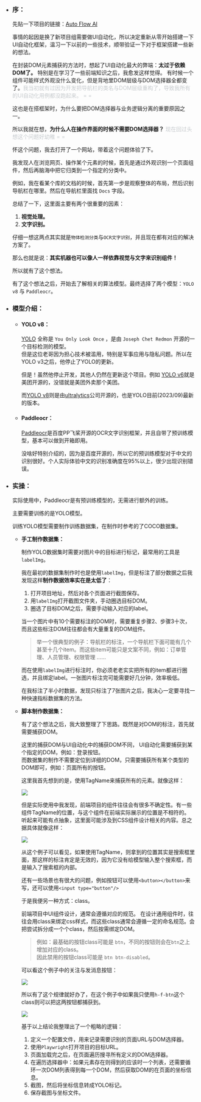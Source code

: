 - ### 序：

    先贴一下项目的链接：[Auto Flow AI](https://github.com/WongJingGitt/AutoFlowAI)

    事情的起因是换了新项目组需要做UI自动化，所以决定重新从零开始搭建一下UI自动化框架，温习一下以前的一些技术，顺带验证一下对于框架搭建一些新的想法。  
    
    在封装DOM元素捕获的方法时，想起了UI自动化最大的弊端：**太过于依赖DOM了。** 特别是在学习了一些前端知识之后，我愈发这样觉得。
    有时候一个组件可能样式外观没什么变化，但是背地里DOM层级与DOM选择器全都变了。<span style="color: rgb(198, 202, 205)">我当初就有过因为开发把导航栏的类名与DOM层级重构了，导致我所有的UI自动化用例都没跑起来。 = =</span>

    这也是在搭框架时，为什么要把DOM选择器与业务逻辑分离的重要原因之一。

    所以我就在想，**为什么人在操作界面的时候不需要DOM选择器？** <span style="color: rgb(198, 202, 205)">现在回过头想这个问题好幼稚 = =</span>

    怀这个问题，我去打开了一个网站，带着这个问题体验了下。

    我发现人在浏览网页、操作某个元素的时候，首先是通过外观识别一个页面组件，然后再脑海中把它归类到一个指定的分类中。
    
    例如，我在看某个库的文档的时候，首先第一步是观察整体的布局，然后识别导航栏在哪里。然后在导航栏里面找 `Docs` 字段。
    
    总结了一下，这里面主要有两个很重要的因素： 

    1. **视觉处理。**  
    2. **文字识别。** 

    仔细一想这两点其实就是`物体检测分类`与`OCR文字识别`，并且现在都有对应的解决方案了。

    那么也就是说：**其实机器也可以像人一样依靠视觉与文字来识别组件！**  
    
    所以就有了这个想法。

    有了这个想法之后，开始去了解相关的算法模型。最终选择了两个模型：`YOLO v8` 与 `Paddleocr`。  

- ### 模型介绍：
  
    - #### YOLO v8：
      
        [YOLO](https://pjreddie.com/) 全称是 `You Only Look Once` ，是由 `Joseph Chet Redmon` 开源的一个目标检测的模型。  
        但是这位老哥因为担心技术被滥用，特别是军事应用与隐私问题。所以在YOLO v3之后，他停止了YOLO的更新。  
  
        但是！虽然他停止开发，其他人仍然在更新这个项目。例如 [YOLO v6](https://github.com/meituan/YOLOv6)就是美团开源的，没错就是美团外卖那个美团。
        
        而[YOLO v8](https://github.com/ultralytics/ultralytics)则是由[ultralytics](https://ultralytics.com/)公司开源的，也是YOLO目前(2023/09)最新的版本。  
  
    - #### Paddleocr：
  
        [Paddleocr](https://github.com/PaddlePaddle/PaddleOCR)是百度PP飞桨开源的OCR文字识别框架，并且自带了预训练模型，基本可以做到开箱即用。 
  
        没啥好特别介绍的，因为是百度开源的，所以它的预训练模型对于中文的识别很好。个人实际体验中文的识别准确度在95%以上，很少出现识别错误。  
  
- ### 实操：

    实际使用中，Paddleocr是有预训练模型的，无需进行额外的训练。
    
    主要需要训练的是YOLO模型。  
    
    训练YOLO模型需要制作训练数据集，在制作时参考的了COCO数据集。

    - **手工制作数据集：**
        
        制作YOLO数据集时需要对图片中的目标进行标记，最常用的工具是`labelImg`。  

        我在最初的数据集制作时也是使用`labelImg`，但是标注了部分数据之后我发现这样**制作数据效率实在是太低了**：
  
        1. 打开项目地址，然后对各个页面进行截图保存。
        2. 用`labelImg`打开截图文件夹，手动圈选目标DOM。
        3. 圈选了目标DOM之后，需要手动输入对应的label。
      
        当一个图片中有10个需要标注的DOM时，需要重复步骤2、步骤3十次，而且这些标注DOM往往都会有大量重复的DOM组件。
        
        > 举一个很典型的例子：导航栏的标注，一个导航栏下面可能有几个甚至十几个item。而这些item可能只是文案不同，例如：订单管理、人员管理、权限管理 ......
  
        而在使用`labelImg`进行标注时，你必须老老实实把所有的item都进行圈选，并且绑定label。一张图片标注完可能需要好几分钟，效率极低。  

        在我标注了半小时数据，发现只标注了7张图片之后，我决心一定要寻找一种快速指标数据集的方法。  

    - **脚本制作数据集：**  
        
        有了这个想法之后，我大致整理了下思路。既然是对DOM的标注，首先就需要捕获DOM。  
  
        这里的捕获DOM与UI自动化中的捕获DOM不同，
        UI自动化需要捕获到某个指定的DOM，例如：登录按钮。  
        而数据集的制作不需要定位到详细的DOM，只需要捕获所有某个类型的DOM即可，例如：页面所有的按钮。  
        
        这里我首先想到的是，使用TagName来捕获所有的元素。就像这样：

        ![](https://wongjinggitt.github.io/images/自动化/UI自动化/AI大模型与UI自动化/使用TagName捕获元素.png)

        但是实际使用中我发现，前端项目的组件往往会有很多不确定性。有一些组件TagName的位置，与这个组件在前端实际展示的位置是不相符的。  
        听起来可能有点抽象，这里面可能涉及到CSS组件设计相关的内容。总之据具体就像这样：

        ![](https://wongjinggitt.github.io/images/自动化/UI自动化/AI大模型与UI自动化/TagName偏移.png)
        
        从这个例子可以看见，如果使用TagName，则拿到的位置其实是搜索框里面，那这样的标注肯定是无效的，因为它没有给模型输入整个搜索框，而是输入了搜索框的内部。  
        
        还有一些场景也有很大的问题，例如按钮可以使用`<button></button>`来写，还可以使用`<input type="button"/>`

        于是我便另一种方式：class。

        前端项目中UI组件设计，通常会遵循对应的规范。
        在设计通用组件时，往往会用class来绑定css样式，而这些class通常会遵循一定的命名规范。会把尝试拆分成一个个class，然后按需绑定DOM。
        
        > 例如：最基础的按钮class可能是 `btn`，不同的按钮则会在`btn`之上增加对应的class。  
        因此禁用的按钮class可能是 `btn btn-disabled`。

        可以看这个例子中的关注与发消息按钮：

        ![](https://wongjinggitt.github.io/images/自动化/UI自动化/AI大模型与UI自动化/class命名规律.png)        

        所以有了这个规律就好办了，在这个例子中如果我只使用`h-f-btn`这个class则可以把这两按钮都捕获到。
        
        ![](https://wongjinggitt.github.io/images/自动化/UI自动化/AI大模型与UI自动化/class捕获元素.png)

        基于以上结论我整理出了一个粗略的逻辑：  
        
        1. 定义一个配置文件，用来记录需要识别的页面URL与DOM选择器。
        2. 使用`Playwright`打开项目的目标URL。
        3. 页面加载完之后，在页面遍历搜寻所有定义的DOM选择器。
        4. 在遍历选择器中：如果元素存在则得到的应该时一个列表，还需要循环一次DOM列表得到每一个DOM，然后获取DOM的在页面的坐标信息。
        5. 截图，然后将坐标信息转成YOLO标记。
        6. 保存截图与坐标文件。